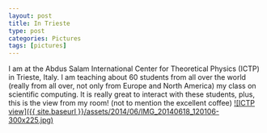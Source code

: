 ```yaml
---
layout: post
title: In Trieste
type: post
categories: Pictures
tags: [pictures]
---
```


I am at the Abdus Salam International Center for Theoretical Physics (ICTP) in Trieste, Italy. I am teaching about 60 students from all over the world (really from all over, not only from Europe and North America) my class on scientific computing. It is really great to interact with these students, plus, this is the view from my room! (not to mention the excellent coffee) [![ICTP view]({{ site.baseurl }}/assets/2014/06/IMG_20140618_120106-300x225.jpg)](http://allesinalab.uchicago.edu/wp-content/uploads/2014/06/IMG_20140618_120106.jpg)

